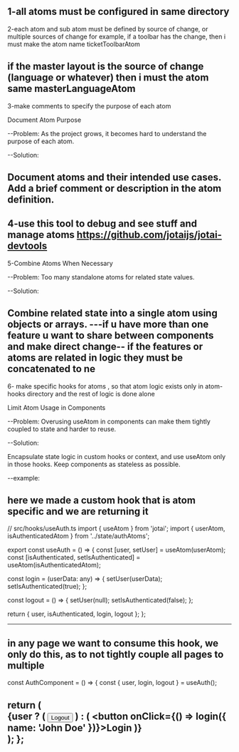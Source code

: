 1-all atoms must be configured in same directory
------------------------------------------------------------
2-each atom and sub atom must be defined by source of change, or multiple sources of change
for example, if a toolbar has the change, then i must make the atom name ticketToolbarAtom

if the master layout is the source of change (language or whatever) then i must the atom same masterLanguageAtom
-----------------------------------------------------------
3-make comments to specify the purpose of each atom 

Document Atom Purpose

--Problem: As the project grows, it becomes hard to understand the purpose of each atom.

--Solution:

Document atoms and their intended use cases.
Add a brief comment or description in the atom definition.
---------------------------------------------------------
4-use this tool to debug and see stuff and manage atoms
https://github.com/jotaijs/jotai-devtools
---------------------------------------------
5-Combine Atoms When Necessary

--Problem: Too many standalone atoms for related state values.

--Solution:

Combine related state into a single atom using objects or arrays.
---if u have more than one feature u want to share between components and make direct change--
if the features or atoms are related in logic 
they must be concatenated to ne
----------------------------------------------------------
6- make specific hooks for atoms , so that atom logic exists only in atom-hooks directory and the rest of logic is done alone


Limit Atom Usage in Components

--Problem: Overusing useAtom in components can make them tightly coupled to state and harder to reuse.

--Solution:

Encapsulate state logic in custom hooks or context, and use useAtom only in those hooks.
Keep components as stateless as possible.


--example:

here we made a custom hook that is atom specific and we are returning it 
-----------------------------------
// src/hooks/useAuth.ts
import { useAtom } from 'jotai';
import { userAtom, isAuthenticatedAtom } from '../state/authAtoms';

export const useAuth = () => {
  const [user, setUser] = useAtom(userAtom);
  const [isAuthenticated, setIsAuthenticated] = useAtom(isAuthenticatedAtom);

  const login = (userData: any) => {
    setUser(userData);
    setIsAuthenticated(true);
  };

  const logout = () => {
    setUser(null);
    setIsAuthenticated(false);
  };

  return { user, isAuthenticated, login, logout };
};

---------------------------------
in any page we want to consume this hook, we only do this, as to not tightly couple all pages to multiple 
----------------------------------------
const AuthComponent = () => {
  const { user, login, logout } = useAuth();

  return (
    <div>
      {user ? (
        <button onClick={logout}>Logout</button>
      ) : (
        <button onClick={() => login({ name: 'John Doe' })}>Login</button>
      )}
    </div>
  );
};
------------------------------------------